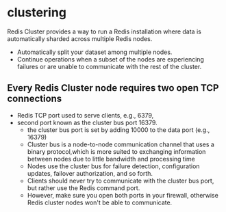 # clustering

Redis Cluster provides a way to run a Redis installation where data is automatically sharded across multiple Redis nodes.

- Automatically split your dataset among multiple nodes.
- Continue operations when a subset of the nodes are experiencing failures or are unable to communicate with the rest of the cluster.

## Every Redis Cluster node requires two open TCP connections

- Redis TCP port used to serve clients, e.g., 6379,
- second port known as the cluster bus port 16379.
  - the cluster bus port is set by adding 10000 to the data port (e.g., 16379)
  - Cluster bus is a node-to-node communication channel that uses a binary protocol,which is more suited to exchanging information between nodes due to little bandwidth and processing time
  - Nodes use the cluster bus for failure detection, configuration updates, failover authorization, and so forth.
  - Clients should never try to communicate with the cluster bus port, but rather use the Redis command port.
  - However, make sure you open both ports in your firewall, otherwise Redis cluster nodes won't be able to communicate.
